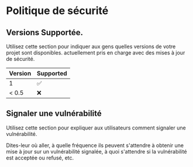 # Politique de sécurité

## Versions Supportée.

Utilisez cette section pour indiquer aux gens quelles versions de votre projet sont disponibles.
actuellement pris en charge avec des mises à jour de sécurité.

| Version | Supported          |
| ------- | ------------------ |
|    1    | :white_check_mark: |
| < 0.5   | :x:                |

## Signaler une vulnérabilité

Utilisez cette section pour expliquer aux utilisateurs comment signaler une vulnérabilité.

Dites-leur où aller, à quelle fréquence ils peuvent s'attendre à obtenir une mise à jour sur un
vulnérabilité signalée, à quoi s'attendre si la vulnérabilité est acceptée ou
refusé, etc.
